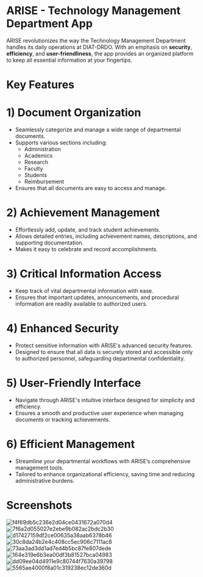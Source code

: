 # ARISE - Technology Management Department App

ARISE revolutionizes the way the Technology Management Department handles its daily operations at DIAT-DRDO. With an emphasis on **security**, **efficiency**, and **user-friendliness**, the app provides an organized platform to keep all essential information at your fingertips.

# Key Features

# 1) **Document Organization**
- Seamlessly categorize and manage a wide range of departmental documents.
- Supports various sections including:
  - Administration
  - Academics
  - Research
  - Faculty
  - Students
  - Reimbursement
- Ensures that all documents are easy to access and manage.

# 2) **Achievement Management**
- Effortlessly add, update, and track student achievements.
- Allows detailed entries, including achievement names, descriptions, and supporting documentation.
- Makes it easy to celebrate and record accomplishments.

# 3) **Critical Information Access**
- Keep track of vital departmental information with ease.
- Ensures that important updates, announcements, and procedural information are readily available to authorized users.

# 4) **Enhanced Security**
- Protect sensitive information with ARISE's advanced security features.
- Designed to ensure that all data is securely stored and accessible only to authorized personnel, safeguarding departmental confidentiality.

# 5) **User-Friendly Interface**
- Navigate through ARISE's intuitive interface designed for simplicity and efficiency.
- Ensures a smooth and productive user experience when managing documents or tracking achievements.

# 6) **Efficient Management**
- Streamline your departmental workflows with ARISE’s comprehensive management tools.
- Tailored to enhance organizational efficiency, saving time and reducing administrative burdens.

# Screenshots

  
![f4f69db5c236e2d04ce0431672a070d4](https://github.com/user-attachments/assets/f83f62fa-00a2-4042-976f-1a1fbf805bd7)
![7f6a2d055027e2ebe9b082ac2bdc2b30](https://github.com/user-attachments/assets/fd66e3a8-e66e-4dd9-82fe-1dbeaec1bf56)
![d17427159df2ce00635a38aab6378b46](https://github.com/user-attachments/assets/10e8b5fb-f8cd-4235-9ef6-514b745721db)
![30c8da24b2e4c408cc5ec906c7111ac8](https://github.com/user-attachments/assets/6f22dcc8-f77e-4deb-94ff-09923d4c1a4c)
![73aa3ad3dd1ad7ed4b5bc87fe807dede](https://github.com/user-attachments/assets/31b73444-c743-47bd-9e75-5b68dd63f3cb)
![164e319e6b3ea00df3b81527bca04983](https://github.com/user-attachments/assets/4779e469-1152-4ea2-ade1-e8da14c11fff)
![dd09ee04d4911e9c80744f7630a39798](https://github.com/user-attachments/assets/bca58c75-c58f-4e47-9128-b9eb6f5c0ad8)
![5565ae4000f8a01c319238ec12de360d](https://github.com/user-attachments/assets/d0b671a9-0751-4619-842d-c75391c39e21)











